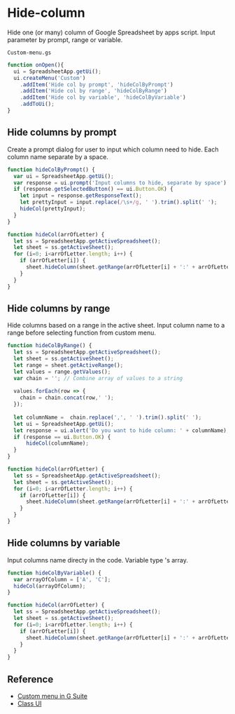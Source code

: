 # Hide-column
Hide one (or many) column of Google Spreadsheet by apps script. Input parameter by prompt, range or variable.

`Custom-menu.gs`
```javascript
function onOpen(){
  ui = SpreadsheetApp.getUi();
  ui.createMenu('Custom')
    .addItem('Hide col by prompt', 'hideColByPrompt')
    .addItem('Hide col by range', 'hideColByRange')
    .addItem('Hide col by variable', 'hideColByVariable')
    .addToUi();
}
```

## Hide columns by prompt
Create a prompt dialog for user to input which column need to hide. Each column name separate by a space.

```javascript
function hideColByPrompt() {
  var ui = SpreadsheetApp.getUi();
  var response = ui.prompt('Input columns to hide, separate by space');
  if (response.getSelectedButton() == ui.Button.OK) {
    let input = response.getResponseText();
    let prettyInput = input.replace(/\s+/g, ' ').trim().split(' ');
    hideCol(prettyInput);
  }
}

function hideCol(arrOfLetter) {
  let ss = SpreadsheetApp.getActiveSpreadsheet();
  let sheet = ss.getActiveSheet();
  for (i=0; i<arrOfLetter.length; i++) {
    if (arrOfLetter[i]) {
      sheet.hideColumn(sheet.getRange(arrOfLetter[i] + ':' + arrOfLetter[i]))
    }
  }
}
```

## Hide columns by range
Hide columns based on a range in the active sheet. Input column name to a range before selecting function from custom menu.

```javascript
function hideColByRange() {
  let ss = SpreadsheetApp.getActiveSpreadsheet();
  let sheet = ss.getActiveSheet();
  let range = sheet.getActiveRange();
  let values = range.getValues();
  var chain = ''; // Combine array of values to a string
  
  values.forEach(row => {
    chain = chain.concat(row,' ');
  });
  
  let columnName =  chain.replace(',', ' ').trim().split(' ');
  let ui = SpreadsheetApp.getUi();
  let response = ui.alert('Do you want to hide column: ' + columnName);
  if (response == ui.Button.OK) {
      hideCol(columnName);
  }
}

function hideCol(arrOfLetter) {
  let ss = SpreadsheetApp.getActiveSpreadsheet();
  let sheet = ss.getActiveSheet();
  for (i=0; i<arrOfLetter.length; i++) {
    if (arrOfLetter[i]) {
      sheet.hideColumn(sheet.getRange(arrOfLetter[i] + ':' + arrOfLetter[i]))
    }
  }
}
```

## Hide columns by variable
Input columns name directy in the code. Variable type 's array.

```javascript
function hideColByVariable() {
  var arrayOfColumn = ['A', 'C'];
  hideCol(arrayOfColumn);
}

function hideCol(arrOfLetter) {
  let ss = SpreadsheetApp.getActiveSpreadsheet();
  let sheet = ss.getActiveSheet();
  for (i=0; i<arrOfLetter.length; i++) {
    if (arrOfLetter[i]) {
      sheet.hideColumn(sheet.getRange(arrOfLetter[i] + ':' + arrOfLetter[i]))
    }
  }
}
```
## Reference
* [Custom menu in G Suite](https://developers.google.com/apps-script/guides/menus)
* [Class UI](https://developers.google.com/apps-script/reference/base/ui)
